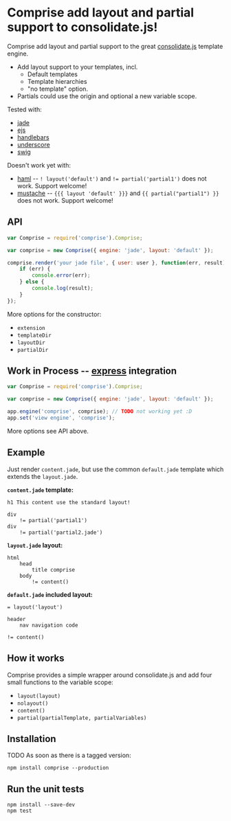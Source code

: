 # Comprise add layout and partial support to consolidate.js!

Comprise add layout and partial support to the great
[consolidate.js](https://github.com/visionmedia/consolidate.js)
template engine.

* Add layout support to your templates, incl.
  * Default templates
  * Template hierarchies
  * "no template" option.
* Partials could use the origin and optional a new variable scope.

Tested with:

* [jade](https://github.com/visionmedia/jade) 
* [ejs](https://github.com/visionmedia/ejs)
* [handlebars](https://github.com/wycats/handlebars.js)
* [underscore](https://github.com/jashkenas/underscore)
* [swig](https://github.com/paularmstrong/swig)

Doesn't work yet with:

* [haml](https://github.com/visionmedia/haml.js) -- ```! layout('default')``` and ```!= partial('partial1')``` does not work. Support welcome!
* [mustache](https://github.com/janl/mustache.js) -- ```{{{ layout 'default' }}}``` and ```{{ partial("partial1") }}``` does not work. Support welcome!


## API

```javascript
var Comprise = require('comprise').Comprise;

var comprise = new Comprise({ engine: 'jade', layout: 'default' });

comprise.render('your jade file', { user: user }, function(err, result) {
	if (err) {
		console.error(err);
	} else {
		console.log(result);
	}
});
```

More options for the constructor:

* ```extension```
* ```templateDir```
* ```layoutDir```
* ```partialDir```


## Work in Process -- [express](http://expressjs.com/) integration

```javascript
var Comprise = require('comprise').Comprise;

var comprise = new Comprise({ engine: 'jade', layout: 'default' });

app.engine('comprise', comprise); // TODO not working yet :D
app.set('view engine', 'comprise');
```

More options see API above.

## Example

Just render ```content.jade```, but use the common ```default.jade```
template which extends the ```layout.jade```.

**```content.jade``` template:**

```jade
h1 This content use the standard layout!

div
	!= partial('partial1')
div
	!= partial('partial2.jade')
```

**```layout.jade``` layout:**

```jade
html
	head
		title comprise
	body
		!= content()
```

**```default.jade``` included layout:**

```jade
= layout('layout')

header
	nav navigation code

!= content()
```

## How it works

Comprise provides a simple wrapper around consolidate.js and add four small functions 
to the variable scope:

* ```layout(layout)```
* ```nolayout()```
* ```content()```
* ```partial(partialTemplate, partialVariables)```

## Installation

TODO As soon as there is a tagged version:

	npm install comprise --production

## Run the unit tests

	npm install --save-dev
	npm test
